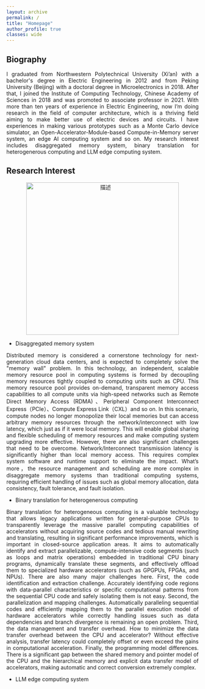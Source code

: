 ```yaml
---
layout: archive
permalink: /
title: "Homepage"
author_profile: true
classes: wide
---
```


## Biography
<p style="text-align: justify;">I graduated from Northwestern Polytechnical University (Xi’an) with a bachelor's degree in Electric Engineering in 2012 and from Peking University (Beijing) with a doctoral degree in Microelectronics in 2018. After that, I joined the Institute of Computing Technology, Chinese Academy of Sciences in 2018 and was promoted to associate professor in 2021. With more than ten years of experience in Electric Engineering, now I’m doing research in the field of computer architecture, which is a thriving field aiming to make better use of electric devices and circuits. I have experiences in making various prototypes such as a Monte Carlo device simulator, an Open-Accelerator-Module-based Compute-in-Memory server system, an edge AI computing system and so on. My research interest includes disaggregated memory system, binary translation for heterogenerous computing and LLM edge computing system.</p>

## Research Interest
<div align="center">
  <img src="https://yinlongsan.github.io/images/ResearchInterest.jpg" alt="描述" width="400">
</div>
  
- Disaggregated memory system
<p style="text-align: justify;">Distributed memory is considered a cornerstone technology for next-generation cloud data centers, and is expected to completely solve the "memory wall" problem. In this technology, an independent, scalable memory resource pool in computing systems is formed by decoupling memory resources tightly coupled to computing units such as CPU. This memory resource pool provides on-demand, transparent memory access capabilities to all compute units via high-speed networks such as Remote Direct Memory Access (RDMA)、Peripheral Component Interconnect Express（PCIe）、Compute Express Link（CXL）and so on. In this scenario, compute nodes no longer monopolize their local memories but can access arbitrary memory resources through the network/interconnect with low latency, which just as if it were local memory. This will enable global sharing and flexible scheduling of memory resources and make computing system upgrading more effective. However, there are also significant challenges that need to be overcome. Network/Interconnect transmission latency is significantly higher than local memory access. This requires complex system software and runtime support to eliminate the impact. What’s more，the resource management and scheduling are more complex in disaggregate memory systems than traditional computing systems, requiring efficient handling of issues such as global memory allocation, data consistency, fault tolerance, and fault isolation.</p>

- Binary translation for heterogenerous computing
<p style="text-align: justify;">Binary translation for heterogeneous computing is a valuable technology that allows legacy applications written for general-purpose CPUs to transparently leverage the massive parallel computing capabilities of accelerators without acquiring source codes and tedious manual rewriting and translating, resulting in significant performance improvements, which is important in closed-source application areas. It aims to automatically identify and extract parallelizable, compute-intensive code segments (such as loops and matrix operations) embedded in traditional CPU binary programs, dynamically translate these segments, and effectively offload them to specialized hardware accelerators (such as GPGPUs, FPGAs, and NPUs). There are also many major challenges here. First, the code identification and extraction challenge. Accurately identifying code regions with data-parallel characteristics or specific computational patterns from the sequential CPU code and safely isolating them is not easy. Second, the parallelization and mapping challenges. Automatically paralleling sequential codes and efficiently mapping them to the parallel execution model of hardware accelerators while correctly handling issues such as data dependencies and branch divergence is remaining an open problem. Third, the data management and transfer overhead. How to minimize the data transfer overhead between the CPU and accelerator? Without effective analysis, transfer latency could completely offset or even exceed the gains in computational acceleration. Finally, the programming model differences. There is a significant gap between the shared memory and pointer model of the CPU and the hierarchical memory and explicit data transfer model of accelerators, making automatic and correct conversion extremely complex.</p>

- LLM edge computing system
